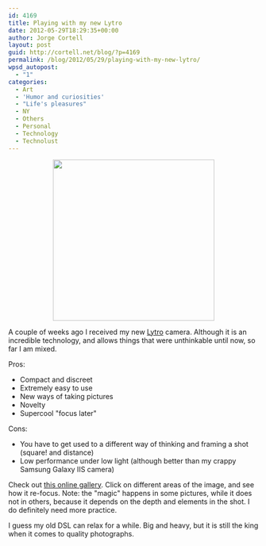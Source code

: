 ```yaml
---
id: 4169
title: Playing with my new Lytro
date: 2012-05-29T18:29:35+00:00
author: Jorge Cortell
layout: post
guid: http://cortell.net/blog/?p=4169
permalink: /blog/2012/05/29/playing-with-my-new-lytro/
wpsd_autopost:
  - "1"
categories:
  - Art
  - 'Humor and curiosities'
  - "Life's pleasures"
  - NY
  - Others
  - Personal
  - Technology
  - Technolust
---
```

<p style="text-align: center">
  <img class="aligncenter" title="my lytro" src="https://lh4.googleusercontent.com/-WjaNuQpNuX0/T7LVVG1qusE/AAAAAAAABmc/R-oIw4-hVyg/s325-c/May15201203" alt="" width="325" height="325" />
</p>

A couple of weeks ago I received my new <a title="http://www.lytro.com/" href="http://www.lytro.com/" target="_blank">Lytro</a> camera. Although it is an incredible technology, and allows things that were unthinkable until now, so far I am mixed.

Pros:

  * Compact and discreet
  * Extremely easy to use
  * New ways of taking pictures
  * Novelty
  * Supercool "focus later"

Cons:

  * You have to get used to a different way of thinking and framing a shot (square! and distance)
  * Low performance under low light (although better than my crappy Samsung Galaxy IIS camera)

Check out <a title="https://pictures.lytro.com/jcortell/stories/38582" href="https://pictures.lytro.com/jcortell/stories/38582" target="_blank">this online gallery</a>. Click on different areas of the image, and see how it re-focus. Note: the "magic" happens in some pictures, while it does not in others, because it depends on the depth and elements in the shot. I do definitely need more practice.</p> 

I guess my old DSL can relax for a while. Big and heavy, but it is still the king when it comes to quality photographs.